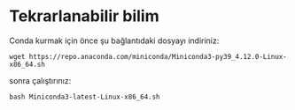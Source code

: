 # Tekrarlanabilir bilim

Conda kurmak için önce şu bağlantıdaki dosyayı indiriniz:

```
wget https://repo.anaconda.com/miniconda/Miniconda3-py39_4.12.0-Linux-x86_64.sh
```



sonra çalıştırınız:

```
bash Miniconda3-latest-Linux-x86_64.sh
```
